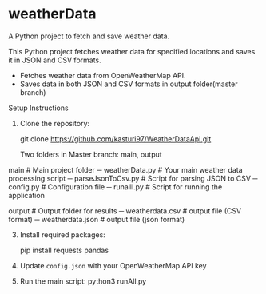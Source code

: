 # weatherData
A Python project to fetch and save weather data.

This Python project fetches weather data for specified locations and saves it in JSON and CSV formats.

- Fetches weather data from OpenWeatherMap API.
- Saves data in both JSON and CSV formats in output folder(master branch)

Setup Instructions

1. Clone the repository:

   git clone https://github.com/kasturi97/WeatherDataApi.git

   Two folders in Master branch:  main, output
 
main                     # Main project folder
─ weatherData.py         # Your main weather data processing script
─ parseJsonToCsv.py      # Script for parsing JSON to CSV
─ config.py              # Configuration file
─ runalll.py             # Script for running the application

output                   # Output folder for results
─ weatherdata.csv        # output file (CSV format)
─ weatherdata.json       # output file (json format)


                                  

3. Install required packages:
 
   pip install requests pandas
 
4. Update `config.json` with your OpenWeatherMap API key

5. Run the main script:
   python3 runAll.py
